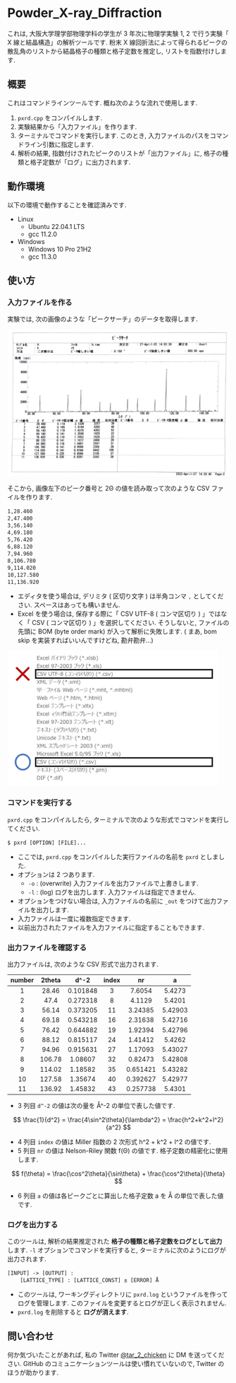 # Powder_X-ray_Diffraction
これは, 大阪大学理学部物理学科の学生が 3 年次に物理学実験 1, 2 で行う実験「 X 線と結晶構造」の解析ツールです. 
粉末 X 線回折法によって得られるピークの散乱角のリストから結晶格子の種類と格子定数を推定し, リストを指数付けします.

## 概要
これはコマンドラインツールです. 概ね次のような流れで使用します.

1. `pxrd.cpp` をコンパイルします.
2. 実験結果から「入力ファイル」を作ります.
3. ターミナルでコマンドを実行します. このとき, 入力ファイルのパスをコマンドライン引数に指定します.
4. 解析の結果, 指数付けされたピークのリストが「出力ファイル」に, 格子の種類と格子定数が「ログ」に出力されます.

## 動作環境
以下の環境で動作することを確認済みです. 

* Linux
    * Ubuntu 22.04.1 LTS
    * gcc 11.2.0
* Windows
    * Windows 10 Pro 21H2
    * gcc 11.3.0

## 使い方
### 入力ファイルを作る
実験では, 次の画像のような「ピークサーチ」のデータを取得します.

![ピークサーチ](img/peaksearch.jpg "ピークサーチ")

そこから, 画像左下のピーク番号と 2Θ の値を読み取って次のような CSV ファイルを作ります.

```
1,28.460
2,47.400
3,56.140
4,69.180
5,76.420
6,88.120
7,94.960
8,106.780
9,114.020
10,127.580
11,136.920
```

* エディタを使う場合は, デリミタ ( 区切り文字 ) は半角コンマ `,` としてください. スペースはあっても構いません.
* Excel を使う場合は, 保存する際に「 CSV UTF-8 ( コンマ区切り ) 」ではなく「 CSV ( コンマ区切り ) 」を選択してください. そうしないと, ファイルの先頭に BOM (byte order mark) が入って解析に失敗します. ( まあ, bom skip を実装すればいいんですけどね, 勘弁勘弁...)

<img src="img/savecsv.jpg" alt="CSVファイルの保存方法" width="480px">

### コマンドを実行する
`pxrd.cpp` をコンパイルしたら, ターミナルで次のような形式でコマンドを実行してください.

```
$ pxrd [OPTION] [FILE]...
```

* ここでは, `pxrd.cpp` をコンパイルした実行ファイルの名前を `pxrd` としました.
* オプションは 2 つあります.
    * `-o` : (overwrite) 入力ファイルを出力ファイルで上書きします.
    * `-l` : (log) ログを出力します. 入力ファイルは指定できません.
* オプションをつけない場合は, 入力ファイルの名前に `_out` をつけて出力ファイルを出力します.
* 入力ファイルは一度に複数指定できます.
* 以前出力されたファイルを入力ファイルに指定することもできます.

### 出力ファイルを確認する
出力ファイルは, 次のような CSV 形式で出力されます.

| number | 2theta | d^-2     | index | nr       | a       |
| :----: | :----: | :------: | :---: | :------: | :-----: |
|      1 |  28.46 | 0.101848 |     3 | 7.6054   | 5.4273  |
|      2 |  47.4  | 0.272318 |     8 | 4.1129   | 5.4201  |
|      3 |  56.14 | 0.373205 |    11 | 3.24385  | 5.42903 |
|      4 |  69.18 | 0.543218 |    16 | 2.31638  | 5.42716 |
|      5 |  76.42 | 0.644882 |    19 | 1.92394  | 5.42796 |
|      6 |  88.12 | 0.815117 |    24 | 1.41412  | 5.4262  |
|      7 |  94.96 | 0.915631 |    27 | 1.17093  | 5.43027 |
|      8 | 106.78 | 1.08607  |    32 | 0.82473  | 5.42808 |
|      9 | 114.02 | 1.18582  |    35 | 0.651421 | 5.43282 |
|     10 | 127.58 | 1.35674  |    40 | 0.392627 | 5.42977 |
|     11 | 136.92 | 1.45832  |    43 | 0.257738 | 5.4301  |

* 3 列目 `d^-2` の値は次の量を Å^-2 の単位で表した値です.

$$ \frac{1}{d^2} = \frac{4\sin^2\theta}{\lambda^2} = \frac{h^2+k^2+l^2}{a^2} $$

* 4 列目 `index` の値は Miller 指数の 2 次形式 h^2 + k^2 + l^2 の値です.
* 5 列目 `nr` の値は Nelson-Riley 関数 f(Θ) の値です. 格子定数の精密化に使用します.

$$ f(\theta) = \frac{\cos^2\theta}{\sin\theta} + \frac{\cos^2\theta}{\theta} $$

* 6 列目 `a` の値は各ピークごとに算出した格子定数 a を Å の単位で表した値です.

### ログを出力する
このツールは, 解析の結果推定された **格子の種類と格子定数をログとして出力** します. 
`-l` オプションでコマンドを実行すると, ターミナルに次のようにログが出力されます.

```
[INPUT] -> [OUTPUT] :
    [LATTICE_TYPE] : [LATTICE_CONST] ± [ERROR] Å
```

* このツールは, ワーキングディレクトリに `pxrd.log` というファイルを作ってログを管理します. このファイルを変更するとログが正しく表示されません.
* `pxrd.log` を削除すると **ログが消えます**.

## 問い合わせ
何か気づいたことがあれば, 私の Twitter [@tar_2_chicken](https://twitter.com/tar_2_chicken) に DM を送ってください. 
GitHub のコミュニケーションツールは使い慣れていないので, Twitter のほうが助かります.

